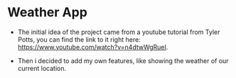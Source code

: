 # Weather App

- The initial idea of the project came from a youtube tutorial from Tyler Potts, you can find the link to it right here: https://www.youtube.com/watch?v=n4dtwWgRueI.

- Then i decided to add my own features, like showing the weather of our current location.
